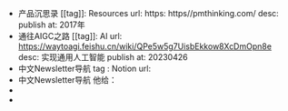 - 产品沉思录
  [[tag]]: Resources
  url: https: https//pmthinking.com/
  desc: 
  publish at: 2017年
- 通往AIGC之路
  [[tag]]: AI
  url: https://waytoagi.feishu.cn/wiki/QPe5w5g7UisbEkkow8XcDmOpn8e
  desc: 实现通用人工智能
  publish at: 20230426
- 中文Newsletter导航
  tag : Notion
  url:
- 中文Newsletter导航
  他给：
-
-